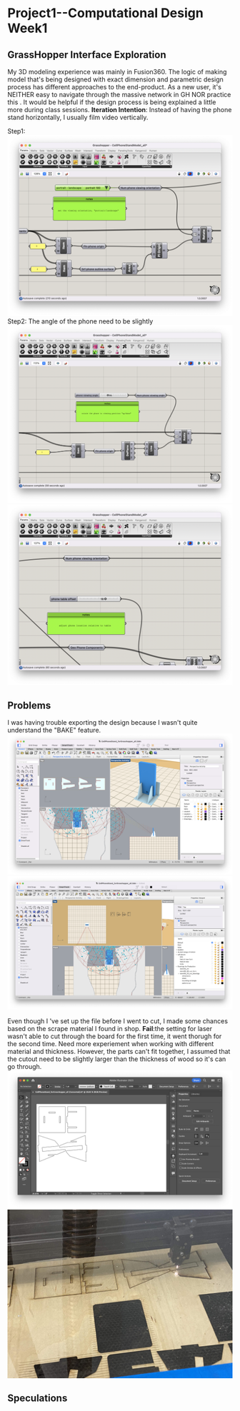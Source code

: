 # Project1--Computational Design Week1
## GrassHopper Interface Exploration ##
My 3D modeling experience was mainly in Fusion360. The logic of making model that's being designed with exact dimension and parametric design process has different approaches to the end-product. As a new user, it's NEITHER easy to navigate through the massive network in GH NOR practice this . It would be helpful if the design process is being explained a little more during class sessions. 
**Iteration Intention**: Instead of having the phone stand horizontally, I usually film video vertically. 

Step1: 
![alt text](GHP01.png)
Step2: The angle of the phone need to be slightly 
![alt text](GHP02.png)
![alt text](GHP03.png)

## Problems ##
I was having trouble exporting the design because I wasn't quite understand the "BAKE" feature.
![alt text](AfterChange.png)
![alt text](AfterBake.png)

Even though I 've set up the file before I went to cut, I made some chances based on the scrape material I found in shop. 
**Fail**:the setting for laser wasn't able to cut through the board for the first time, it went thorugh for the second time. Need more experiement when working with different material and thickness. However, the parts can't fit together, I assumed that the cutout need to be slightly larger than the thickness of wood so it's can go through. 
![alt text](LasercutSetup.png)
![alt text](Lasercut.jpg)
## Speculations ##
